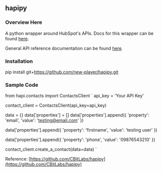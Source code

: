 ## hapipy

### Overview Here

A python wrapper around HubSpot's APIs. Docs for this wrapper can be found [here](https://github.com/HubSpot/hapipy/wiki/hapipy-documentation).

General API reference documentation can be found [here](https://docs.hubapi.com).

### Installation
pip install git+https://github.com/new-player/hapipy.git

### Sample Code
from hapi.contacts import ContactsClient
`
api_key = 'Your API Key'

contact_client = ContactsClient(api_key=api_key)

data = {}
data['properties'] = []
data['properties'].append({
	'property': 'email',
	'value': 'testing@email.com'
	})

data['properties'].append({
	'property': 'firstname',
	'value': 'testing user'
	})

data['properties'].append({
	'property': 'phone',
	'value': '09876543210'
	})

contact_client.create_a_contact(data=data)
`

Reference:
[https://github.com/CBitLabs/hapipy](https://github.com/CBitLabs/hapipy)
